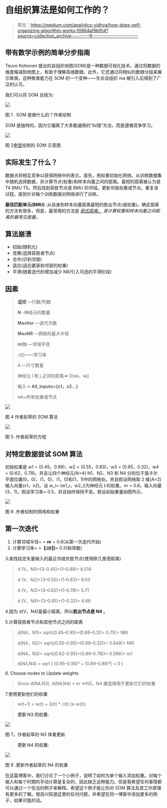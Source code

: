 # 自组织算法是如何工作的？

> 原文：<https://medium.com/analytics-vidhya/how-does-self-organizing-algorithm-works-f0664af9bf04?source=collection_archive---------9----------------------->

## 带有数学示例的简单分步指南

Teuvo Kohonen 提出的自组织地图(SOM)是一种数据可视化技术。通过将数据的维度缩减到地图上，有助于理解高维数据。此外，它还通过将相似的数据分组来展示聚类。这种聚类能力在 SOM 的一个变种——生长自组织 ma 被引入后得到了广泛的认可。

我们可以将 SOM 总结为:

![](img/49cb35a6307acd4e5a8fd6d84e97939e.png)

图 1 . SOM 是做什么的？作者绘制

SOM 是独特的，因为它偏离了大多数通用的“纠错”方法，而是遵循竞争学习。

![](img/9d43e4196881815e065a5abe7ef36b8d.png)

图 2[李哲](https://www.researchgate.net/profile/Zhe_Li9)绘制的 SOM 示意图

## 实际发生了什么？

数据点将相互竞争以获得网络中的表示。首先，用权重初始化网络。从训练数据集中随机选择数据，并计算节点(权重)和样本向量之间的距离。最短的距离被认为是 T4 BMU T5。然后找到获胜节点或 BMU 的邻域。更新邻居权重或节点。重复该过程，直到针对每个训练数据对网络进行了训练。

**最佳匹配单元(BMU)** :从自身到样本向量距离最短的胜出节点(或权重)。确定距离的方法有很多，但是，最常用的方法是 [*欧氏距离，*](https://en.wikipedia.org/wiki/Euclidean_distance) *是计算权重和样本向量之间距离的最常见度量。*

## 算法崩溃

*   初始(随机化)
*   竞赛(选择获胜者节点)
*   合作(识别邻居)
*   适应(适应赢家和邻居的权重)
*   平滑(随着迭代的增加减少 NR/引入可选的平滑阶段)

## 因素

> **遥控** —行数/列数
> 
> **N** -神经元的数量
> 
> **MaxIter** —迭代次数
> 
> **MaxNR** —网格的最大半径
> 
> **nr(t)** —邻域半径
> 
> ර(t)——学习率
> 
> A —尺寸数量
> 
> 神经元 I 和 j 之间的距离=> D(wi，wj)
> 
> 输入-> **All_inputs={x1，x2…}**
> 
> wk=所有权重或节点

![](img/74b06618c8c3d4dcd606e07e4272a3e7.png)

图 4 作者起草的 SOM 算法

![](img/4d72b827a250b3ac3529f653a9adb787.png)

图 5 .作者起草的方程

## 对特定数据尝试 SOM 算法

初始权重是 w1 = (0.45，0.89)，w2 = (0.55，0.83)，w3 = (0.95，0.32)，w4 = (0.62，0.78)。并且让四个神经元(N=4) N1、N2、N3 和 N4 分别位于笛卡尔平面位置(0，0)、(1，0)、(1，0)和(1，1)中的网格处。并且假设网络取 2 维(A=2)输入向量(x1，x2)。设 w_i= (w1_i，w2_i)为神经元 **i** 的权重。nr = 0.6。输入向量(3，1)。假设学习率= 0.5，并且始终保持不变。假设初始重量如图所示。

![](img/70ac187f9bb2adc6e7ba305a2e611cf1.png)

图 6 .作者绘制的网格和权重

## 第一次迭代

1.  计算邻域半径= > **nr** = 0.6(从第一次迭代开始)
2.  计算学习率= >**【ර(t】)**= 0.5(和常数)

3.查找给定矢量输入的最近邻或优胜节点(使用欧几里德距离)

> d (V，N1)=(3–0.45)+(1–0.89)= 6.514
> 
> d (V，N2)=(3–0.55)+(1–0.83)= 6.03
> 
> d (V，N3)=(3–0.62)+(1–0.78)= 5.71
> 
> d (V，N4)=(3–0.95)+(1–0.32)= 4.66

4.因为 d(V，N4)是最小距离，所以**胜出节点是 N4** 。

5.计算获胜者节点和其他节点之间的距离

> d(N4，N1)= sqrt((0.45–0.95)+(0.89–0.3))= 0.75(> NR)
> 
> d(N4，N2)= sqrt((0.55–0.95)+(0.89–0.32))= 0.648(> NR)
> 
> d(N4，N3)= sqrt((0.62–0.95)+(0.89–0.78))= 0.566(< nr)
> 
> d(N4,N4) = sqrt ( (0.95–0.95)² + (0.89–0.89)²) = 0 (

6\. Choose nodes to Update weights

> Since d(N4,N3), d(N4,N4) < nr =>N3，N4 被选择用于更新它们的权重

7.使用更新他们的权重

> w(t+1) = w(t) + Q(t) * ර(t) (x-w(t))

> **更新 N3 的权重:**

![](img/f7da0773b6407174b00d2ab55e6c3765.png)

图 7。作者起草的 N3 体重更新

> **更新 N4 的权重:**

![](img/e3b320827002270e81a71761f7eca0c7.png)

图 8 .更新作者起草的 N4 的权重

在这篇博客中，我们讨论了一个小例子，说明了如何为单个输入添加权重。对每个输入和每个时期的手动计算是复杂的，因此缺乏这种能力。但是我希望任何事情都可以通过一个恰当的例子来解释。希望这个例子能让你对 SOM 算法及其工作原理有更多的了解。很高兴知道这里的任何问题，并希望在同一博客中添加更多的例子，如果可能的话。